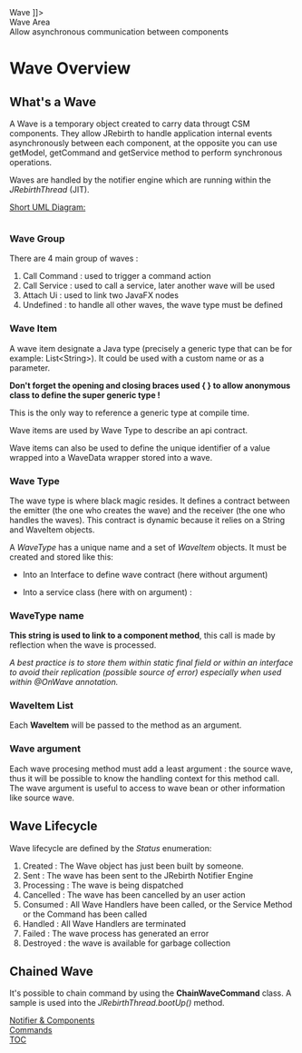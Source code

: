 <head>
<![CDATA[
	<title>Wave</title>
	<link rel="stylesheet" type="text/css" href="../css/shCoreEclipse.css" media="all" />
]]>
</head>

<div id="catcherTitle">Wave Area</div>
<div id="catcherContent">Allow asynchronous communication between components</div>

<!-- MACRO{toc|section=0|fromDepth=1|toDepth=4} -->
        
Wave Overview
=========================

What's a Wave
-------------------

A Wave is a temporary object created to carry data througt CSM components.
They allow JRebirth to handle application internal events asynchronously between each component, at the opposite you can use getModel, getCommand and getService method to perform synchronous operations.

Waves are handled by the notifier engine which are running within the *JRebirthThread* (JIT).

<span style="text-decoration: underline;">Short UML Diagram:</span>

<div class="uml">
	<a href="uml/Wave.png" rel="lightbox[uml]" title="Wave Class Diagram ">
		<img class="redux" src="uml/Wave.png" alt="" />
	</a>
</div>

### Wave Group

There are 4 main group of waves :

1. Call Command : used to trigger a command action
2. Call Service : used to call a service, later another wave will be used
3. Attach Ui : used to link two JavaFX nodes
4. Undefined : to handle all other waves, the wave type must be defined


### Wave Item

A wave item designate a Java type (precisely a generic type that can be for example: List&lt;String&gt;).
It could be used with a custom name or as a parameter.

__Don't forget the opening and closing braces used { } to allow anonymous class to define the super generic type !__

This is the only way to reference a generic type at compile time.

Wave items are used by Wave Type to describe an api contract.

<!-- MACRO{include|highlight-theme=eclipse|source=showcase/analyzer/src/main/java/org/jrebirth/af/showcase/analyzer/ui/editor/EditorWaves.java|snippet=aj:..EVENTS_FILE|snippet-start-offset=1|snippet-end-offset=1} -->

Wave items can also be used to define the unique identifier of a value wrapped into a WaveData wrapper stored into a wave.
	
<!-- MACRO{include|source=core/src/main/java/org/jrebirth/af/core/wave/JRebirthWaves.java|snippet=aj:..SERVICE_TASK|snippet-start-offset=1}-->

<!-- MACRO{include|source=core/src/main/java/org/jrebirth/af/core/service/AbstractService.java|snippet=re:(SERVICE_TASK,\ ).*$|snippet-start-offset=1}-->

			
### Wave Type

The wave type is where black magic resides. It defines a contract between the emitter (the one who creates the wave) and the receiver (the one who handles the waves).
This contract is dynamic because it relies on a String and WaveItem objects.

A *WaveType* has a unique name and a set of *WaveItem* objects. It must be created and stored like this:

* Into an Interface to define wave contract (here without argument)

<!-- MACRO{include|source=showcase/analyzer/src/main/java/org/jrebirth/af/showcase/analyzer/ui/editor/EditorWaves.java|snippet=aj:..DO_UNLOAD|snippet-start-offset=1}-->

* Into a service class (here with on argument) :
	
<!-- MACRO{include|source=showcase/analyzer/src/main/java/org/jrebirth/af/showcase/analyzer/service/LoadEdtFileService.java|snippet=aj:..DO_LOAD_EVENTS|snippet-start-offset=1}-->


### WaveType name

**This string is used to link to a component method**, this call is made by reflection when the wave is processed.

_A best practice is to store them within static final field or within an interface to avoid their replication (possible source of error) especially when used within @OnWave annotation._


### WaveItem List

Each **WaveItem** will be passed to the method as an argument.


### Wave argument

Each wave procesing method must add a least argument : the source wave, thus it will be possible to know the handling context for this method call.
The wave argument is useful to access to wave bean or other information like source wave.


Wave Lifecycle
--------------------

Wave lifecycle are defined by the *Status* enumeration:

1. Created : The Wave object has just been built by someone.
2. Sent : The wave has been sent to the JRebirth Notifier Engine
3. Processing : The wave is being dispatched
4. Cancelled : The wave has been cancelled by an user action
5. Consumed : All Wave Handlers have been called, or the Service Method or the Command has been called
6. Handled : All Wave Handlers are terminated
7. Failed : The wave process has generated an error
8. Destroyed : the wave is available for garbage collection


Chained Wave
------------------

It's possible to chain command by using the	**ChainWaveCommand** class. A sample is used into the _JRebirthThread.bootUp()_ method.


<!-- MACRO{include|source=core/src/main/java/org/jrebirth/af/core/concurrent/JRebirthThread.java|highlight-theme=eclipse}-->

<!-- snippet=aj:..bootUp() -->


<div class="bottomLinks">
	<div class="previousDocPage">
		<a href="Notifier.html">Notifier &amp; Components</a>
	</div>
	<div class="nextDocPage">
		<a href="Commands.html">Commands</a>
	</div>
	<div class="tocDocPage">
		<a href="Toc.html">TOC</a>
	</div>
</div>	